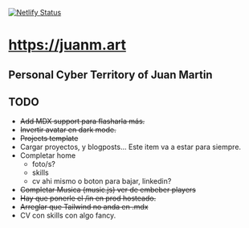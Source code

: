 [![Netlify Status](https://api.netlify.com/api/v1/badges/b8a36fdf-6ee8-4f32-aa5c-c52251ea5c64/deploy-status)](https://app.netlify.com/sites/juanm-art/deploys)

# https://juanm.art
## Personal Cyber Territory of Juan Martin

## TODO

- ~~Add MDX support para flasharla más.~~
- ~~Invertir avatar en dark mode.~~
- ~~Projects template~~
- Cargar proyectos, y blogposts... Este item va a estar para siempre.
- Completar home
  - foto/s?
  - skills
  - cv ahi mismo o boton para bajar, linkedin?
- ~~Completar Musica (music.js) ver de embeber players~~
- ~~Hay que ponerle el /in en prod hosteado.~~
- ~~Arreglar que Tailwind no anda en .mdx~~
- CV con skills con algo fancy.